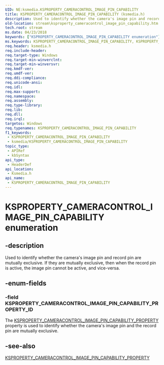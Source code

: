 ```yaml
---
UID: NE:ksmedia.KSPROPERTY_CAMERACONTROL_IMAGE_PIN_CAPABILITY
title: KSPROPERTY_CAMERACONTROL_IMAGE_PIN_CAPABILITY (ksmedia.h)
description: Used to identify whether the camera's image pin and record pin are mutually exclusive. If they are mutually exclusive, then when the record pin is active, the image pin cannot be active, and vice-versa.
old-location: stream\ksproperty_cameracontrol_image_pin_capability.htm
tech.root: stream
ms.date: 04/23/2018
keywords: ["KSPROPERTY_CAMERACONTROL_IMAGE_PIN_CAPABILITY enumeration"]
ms.keywords: KSPROPERTY_CAMERACONTROL_IMAGE_PIN_CAPABILITY, KSPROPERTY_CAMERACONTROL_IMAGE_PIN_CAPABILITY enumeration [Streaming Media Devices], KSPROPERTY_CAMERACONTROL_IMAGE_PIN_CAPABILITY_PROPERTY_ID, ksmedia/KSPROPERTY_CAMERACONTROL_IMAGE_PIN_CAPABILITY, ksmedia/KSPROPERTY_CAMERACONTROL_IMAGE_PIN_CAPABILITY_PROPERTY_ID, stream.ksproperty_cameracontrol_image_pin_capability
req.header: ksmedia.h
req.include-header: 
req.target-type: Windows
req.target-min-winverclnt: 
req.target-min-winversvr: 
req.kmdf-ver: 
req.umdf-ver: 
req.ddi-compliance: 
req.unicode-ansi: 
req.idl: 
req.max-support: 
req.namespace: 
req.assembly: 
req.type-library: 
req.lib: 
req.dll: 
req.irql: 
targetos: Windows
req.typenames: KSPROPERTY_CAMERACONTROL_IMAGE_PIN_CAPABILITY
f1_keywords:
 - KSPROPERTY_CAMERACONTROL_IMAGE_PIN_CAPABILITY
 - ksmedia/KSPROPERTY_CAMERACONTROL_IMAGE_PIN_CAPABILITY
topic_type:
 - APIRef
 - kbSyntax
api_type:
 - HeaderDef
api_location:
 - Ksmedia.h
api_name:
 - KSPROPERTY_CAMERACONTROL_IMAGE_PIN_CAPABILITY
---
```


# KSPROPERTY_CAMERACONTROL_IMAGE_PIN_CAPABILITY enumeration


## -description

Used to identify whether the camera's image pin and record pin are mutually exclusive. If they are mutually exclusive, then when the record pin is active, the image pin cannot be active, and vice-versa.

## -enum-fields

### -field KSPROPERTY_CAMERACONTROL_IMAGE_PIN_CAPABILITY_PROPERTY_ID

The <a href="/windows-hardware/drivers/stream/ksproperty-cameracontrol-image-pin-capability-property">KSPROPERTY_CAMERACONTROL_IMAGE_PIN_CAPABILITY_PROPERTY</a> property is used to identify whether the camera's image pin and the record pin are mutually exclusive.

## -see-also

<a href="/windows-hardware/drivers/stream/ksproperty-cameracontrol-image-pin-capability-property">KSPROPERTY_CAMERACONTROL_IMAGE_PIN_CAPABILITY_PROPERTY</a>

